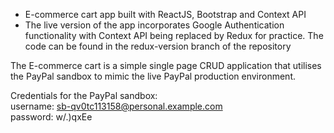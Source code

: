 * E-commerce cart app built with ReactJS, Bootstrap and Context API
* The live version of the app incorporates Google Authentication functionality with Context API being replaced by Redux for practice. The code can be found in the redux-version branch of the repository

The E-commerce cart is a simple single page CRUD application that utilises the PayPal sandbox to mimic the live PayPal production environment.

Credentials for the PayPal sandbox:
<br/>
username: sb-qv0tc113158@personal.example.com
<br/>
password: w/.)qxEe
